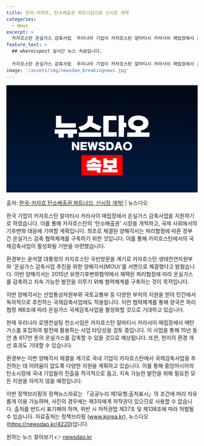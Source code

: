 ```yaml
---
title: 한국-카자흐, 탄소배출권 파트너십으로 신시장 개척
categories:
  - News
excerpt: >
  카자흐스탄 온실가스 감축사업  우리나라 기업이 카자흐스탄 알마티시 카라사이 매립장에서 온실가스 감축사업을 본…
feature_text: >
  ## whereispost 실시간 뉴스 속보입니다.

  카자흐스탄 온실가스 감축사업  우리나라 기업이 카자흐스탄 알마티시 카라사이 매립장에서 온실가스 감축사업을 본…
image: '/assets/img/newsdao_breakingnews.jpg'
---
```


![뉴스다오 속보](/assets/img/newsdao_breakingnews.jpg)

<p>출처: <a href="https://newsdao.kr/4220" rel="dofollow">한국-카자흐 탄소배출권 파트너십, 신시장 개척!</a> | 뉴스다오</p>

한국 기업이 카자흐스탄 알마티시 카라사이 매립장에서 온실가스 감축사업을 지원하기로 하였습니다. 이를 통해 카자흐스탄의 '탄소배출권' 시장을 개척하고, 국제 사회에서의 기후변화 대응에 기여할 계획입니다. 최초로 체결된 양해각서는 파리협정에 따른 정부 간 온실가스 감축 협력체계를 구축하기 위한 것입니다. 이를 통해 카자흐스탄에서의 국제감축사업이 활성화될 기반을 마련했습니다. 

환경부는 윤석열 대통령의 카자흐스탄 국빈방문을 계기로 카자흐스탄 생태천연자원부와 '온실가스 감축사업 추진을 위한 양해각서(MOU)'를 서면으로 체결했다고 밝혔습니다. 이번 양해각서는 2015년 유엔기후변화협약에서 채택된 파리협정에 따라 온실가스를 감축하고 지속 가능한 발전을 이루기 위해 협력체계를 구축하는 것이 목적입니다. 

이번 양해각서는 산업통상자원부와 국토교통부 등 다양한 부처의 지원을 받아 민간에서 독자적으로 추진하는 국제감축사업에도 적용됩니다. 이런 협력체계를 통해 양국은 파리협정 제6조에 따라 온실가스 국제감축사업을 활성화할 것으로 기대하고 있습니다.

현재 우리나라 로엔컨설팅 컨소시엄은 카자흐스탄 알마티시 카라사이 매립장에서 메탄가스를 포집하여 발전에 활용하는 사업 타당성을 검토 중입니다. 이 사업을 통해 15년 동안 총 617만 톤의 온실가스를 감축할 수 있을 것으로 예상됩니다. 또한, 현지의 환경 개선 효과도 기대할 수 있습니다.

환경부는 이번 양해각서 체결을 계기로 국내 기업이 카자흐스탄에서 국제감축사업을 추진하는 데 어려움이 없도록 다양한 지원을 계획하고 있습니다. 이를 통해 중앙아시아의 탄소시장에 국내 기업들의 진출을 적극적으로 돕고, 지속 가능한 발전을 위해 필요한 모든 지원을 아끼지 않을 예정입니다.

이번 정책브리핑의 정책뉴스자료는 「공공누리 제1유형:출처표시」의 조건에 따라 자유롭게 이용 가능하며, 사진의 경우에는 제3자에게 저작권이 있으므로 사용할 수 없습니다. 출처를 반드시 표기해야 하며, 위반 시 저작권법 제37조 및 제138조에 따라 처벌될 수 있습니다. 자료출처는 정책브리핑 (www.korea.kr), 뉴스다오(https://newsdao.kr/4220)입니다. 

원하는 뉴스 찾아보기 👉 <a href="https://newsdao.kr" rel="dofollow">newsdao.kr</a>


